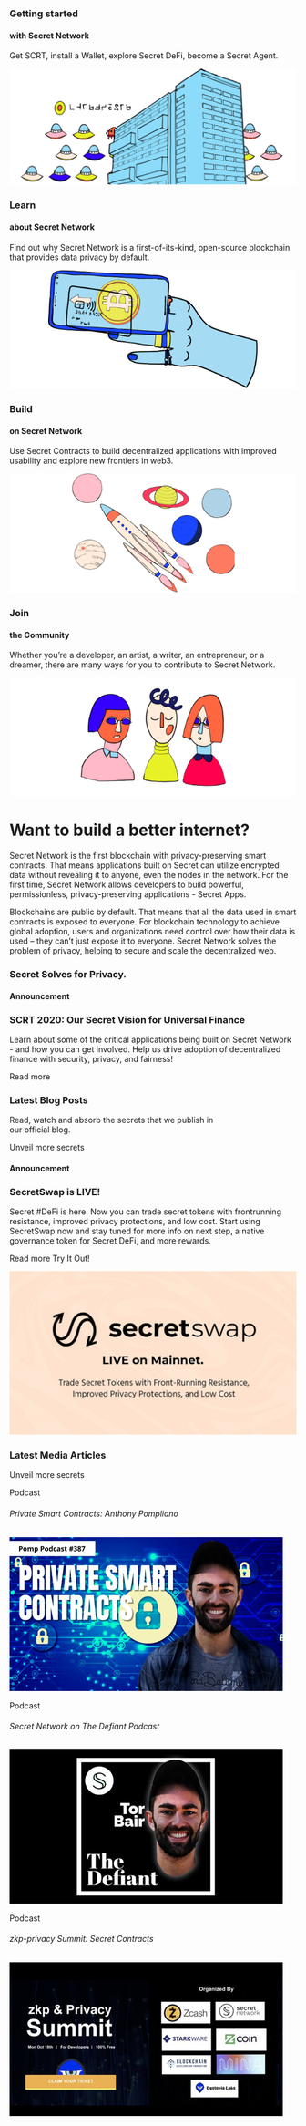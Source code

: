 <!-- Hero Video -->
<column class="card-variant" mode="normal">
<block>

<hero-video />

</block>
</column>









<!-- Getting started -->

<column>

<block>

<card-simple class="orientation-horizontal accent-purple" url="/">

<card-block>

### Getting started

#### with Secret Network

Get SCRT, install a Wallet, explore Secret DeFi, become a Secret Agent. 

</card-block>

<card-block>

![img](./img/card-build.png)

</card-block>

</card-simple>

</block>

</column>









<!-- Card collection -->
<column class="spacer-s" number="3" number-m="1" number-s="1">

<block>

<card-simple class="orientation-vertical accent-orange" url="/">

<card-block>

### Learn

#### about Secret Network

Find out why Secret Network is a first-of-its-kind, open-source blockchain that provides data privacy by default.

</card-block>

<card-block>

![](./img/card-hand.png)

</card-block>

</card-simple>

</block>

<block>

<card-simple class="orientation-vertical accent-green" url="/">

<card-block>

### Build

#### on Secret Network

Use Secret Contracts to build decentralized applications with improved usability and explore new frontiers in web3.

</card-block>

<card-block>

![](./img/card-rocket.png)

</card-block>

</card-simple>

</block>

<block>

<card-simple class="orientation-vertical accent-blue" url="/community">

<card-block>

### Join

#### the Community

Whether you’re a developer, an artist, a writer, an entrepreneur, or a dreamer, there are many ways for you to contribute to Secret Network.

</card-block>

<card-block>

![](./img/card-people.png)

</card-block>

</card-simple>

</block>

</column>









<!-- Want to build better internet title -->
<column number="2" number-m="1" number-s="1">

<block>

# Want to build a better internet?

</block>

</column>









<!-- Want to build better internet paragraphs -->
<column class="spacer-s" number="2" number-m="1" number-s="1">

<block>

Secret Network is the first blockchain with privacy-preserving smart contracts. That means applications built on Secret can utilize encrypted data without revealing it to anyone, even the nodes in the network. For the first time, Secret Network allows developers to build powerful, permissionless, privacy-preserving applications - Secret Apps.

</block>

<block>

Blockchains are public by default. That means that all the data used in smart contracts is exposed to everyone. For blockchain technology to achieve global adoption, users and organizations need control over how their data is used – they can’t just expose it to everyone. Secret Network solves the problem of privacy, helping to secure and scale the decentralized web.

</block>

</column>










<!-- Solves for privacy -->
<column class="spacer-s color-change">

<block>

### Secret Solves for <span>Privacy</span>.


</block>

</column>









<!-- Announcement -->
<column class="announcement accent-green spacer-s" weight="left" number="2">

<block>

#### Announcement

### SCRT 2020: Our Secret Vision for Universal Finance

Learn about some of the critical applications being built on Secret Network - and how you can get involved. Help us drive adoption of decentralized finance with security, privacy, and fairness!

<btn>Read more</btn>

</block>

</column>









<!-- Block header -->
<column class="block-header" number="2" number-m="1" number-s="1">

<block>

### Latest Blog Posts
  
Read, watch and absorb the secrets that we publish in<br/>our official blog.

</block>

<block>

<btn url="/blog/">Unveil more secrets</btn>

</block>

</column>










<!-- Blog cards -->
<column class="spacer-s">

<blog-latest-posts class="latest-blog-cards"></blog-latest-posts>

</column>









<!-- Announcement -->
<column class="announcement accent-green spacer-s" weight="right" number="2" number-m="1" number-s="1">

<block>

#### Announcement

### SecretSwap is LIVE!


Secret #DeFi is here. Now you can trade secret tokens with frontrunning resistance, improved privacy protections, and low cost. Start using SecretSwap now and stay tuned for more info on next step, a native governance token for Secret DeFi, and more rewards.

<btn url="/blog/secretswap-is-live-on-mainnet">Read more</btn> <btn url="https://bridge.scrt.network/swap#Swap">Try It Out!</btn>

</block>

<block>

![](./img/announcement/secretswap.jpg)

</block>

</column>











<!-- Block header -->
<column class="block-header" number="2" number-s="1">

<block>

### Latest Media Articles

</block>

<block>

<btn url="/media/features">Unveil more secrets</btn>

</block>

</column>











<!-- Podcasts -->
<column class="spacer-s" number="3" number-s="1">

<block>

<card-media class="accent-red"  url="https://www.youtube.com/watch?v=Kx9hb3U7pfs">

Podcast

###### Private Smart Contracts: Anthony Pompliano

![Private Smart Contracts: Anthony Pompliano](./img/media-card/image1.png)

</card-media>

</block>

<block>

<card-media class="accent-red" url="https://anchor.fm/thedefiant/episodes/Privacy-Might-be-the-Only-Thing-Left-That-Makes-Web-3-0-a-Viable-Alternative-Tor-Bair-of-Secret-Foundation-el9n52">

Podcast

###### Secret Network on The Defiant Podcast

![Secret Network on The Defiant Podcast](./img/media-card/image2.png)

</card-media>

</block>

<block>

<card-media class="accent-red" url="https://www.crowdcast.io/e/zkp-privacy-summit/5">

Podcast

###### zkp-privacy Summit: Secret Contracts

![zkp-privacy Summit: Secret Contracts](./img/media-card/privacysummit.png)

</card-media>

</block>

</column>